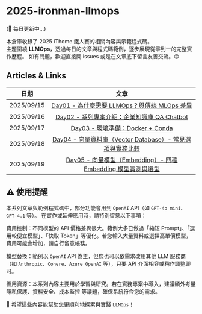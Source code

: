 # 2025-ironman-llmops

(🚧 每日更新中...)

本倉庫收錄了 2025 iThome 鐵人賽的相關內容與示範程式碼。  
主題圍繞 **LLMOps**，透過每日的文章與程式碼範例，逐步展現從零到一的完整實作歷程。
如有問題，歡迎直接開 issues 或是在文章底下留言友善交流。😊

## Articles & Links

| 日期       |                                                      文章                                                      |
| ---------- | :------------------------------------------------------------------------------------------------------------: |
| 2025/09/15 |         [Day01 - 為什麼需要 LLMOps？與傳統 MLOps 差異](https://ithelp.ithome.com.tw/articles/10380053)         |
| 2025/09/16 |         [Day02 - 系列專案介紹：企業知識庫 QA Chatbot](https://ithelp.ithome.com.tw/articles/10380054)          |
| 2025/09/17 |               [Day03 - 環境準備：Docker + Conda](https://ithelp.ithome.com.tw/articles/10381623)               |
| 2025/09/18 |  [Day04 - 向量資料庫（Vector Database）- 常見選項與實務比較](https://ithelp.ithome.com.tw/articles/10382486)   |
| 2025/09/19 | [Day05 - 向量模型（Embedding）- 四種 Embedding 模型實測與選型](https://ithelp.ithome.com.tw/articles/10383158) |

## ⚠️ 使用提醒

本系列文章與範例程式碼中，部分功能會用到 `OpenAI` API（如 `GPT-4o mini`、`GPT-4.1` 等）。
在實作或延伸應用時，請特別留意以下事項：

費用控制：不同模型的 API 價格差異很大。範例大多已做過「縮短 Prompt」、「選用較便宜模型」、「快取 Token」等優化。若您輸入大量資料或選擇高單價模型，費用可能會增加，請自行留意帳務。

模型替換：範例以 `OpenAI` API 為主，但您也可以依需求改用其他 LLM 服務商（如 `Anthropic`、`Cohere`、`Azure OpenAI` 等），只要 API 介面相容或稍作調整即可。

善用資源：本系列內容主要用於學習與研究。若在實務專案中導入，建議額外考量 隱私保護、資料安全、成本監控 等議題，確保系統符合您的需求。

🙏 希望這些內容能幫助您更順利地探索與實踐 `LLMOps`！
